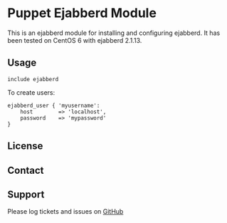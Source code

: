 Puppet Ejabberd Module
=======

This is an ejabberd module for installing and configuring ejabberd. It has been tested on CentOS 6 with ejabberd 2.1.13.

Usage
-------

```puppet
include ejabberd
```

To create users:

```puppet
ejabberd_user { 'myusername':
    host        => 'localhost',
    password    => 'mypassword'
}
```

License
-------


Contact
-------


Support
-------

Please log tickets and issues on [GitHub](https://github.com/lboynton/puppet-ejabberd/issues)
